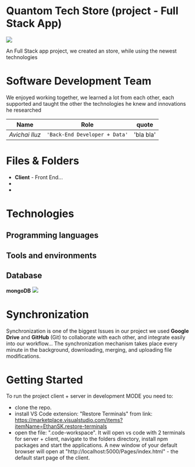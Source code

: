 # Quantom Tech Store (project - Full Stack App)

![](client/public/logo-addbg-preview.png)

An Full Stack app project, we created an store, while using the newest technologies

# Software Development Team

We enjoyed working together, we learned a lot from each other, each supported and taught the other the technologies he knew and innovations he researched

| Name           | Role                          | quote     |
| -------------- | ----------------------------- | --------- |
| _Avichai Iluz_ | `'Back-End Developer + Data'` | 'bla bla' |

# Files & Folders

- **Client** - Front End...
-
-

# Technologies

## Programming languages

## Tools and environments

## Database

**mongoDB**
![](https://www.pngall.com/wp-content/uploads/13/Mongodb-PNG-Image-HD.png)

# Synchronization

Synchronization is one of the biggest Issues in our project we used **Google Drive** and **GitHub** (Git) to collaborate with each other, and integrate easily into our workflow... The synchronization mechanism takes place every minute in the background, downloading, merging, and uploading file modifications.

# Getting Started

To run the project client + server in development MODE you need to:

- clone the repo.
- install VS Code extension: "Restore Terminals" from link: https://marketplace.visualstudio.com/items?itemName=EthanSK.restore-terminals
- open the file: ".code-workspace". It will open vs code with 2 terminals for server + client, navigate to the folders directory, install npm packages and start the applications. A new window of your default browser will open at "http://localhost:5000/Pages/index.html" - the default start page of the client.
